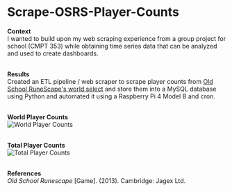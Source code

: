 # Scrape-OSRS-Player-Counts

**Context**<br>
I wanted to build upon my web scraping experience from a group project for school (CMPT 353) while obtaining time series data that can be analyzed and used to create dashboards.
<br><br>


**Results** <br>
Created an ETL pipeline / web scraper to scrape player counts from [Old School RuneScape's world select](https://oldschool.runescape.com/slu) and store them into a MySQL database using Python and automated it using a Raspberry Pi 4 Model B and cron.
<br><br>


**World Player Counts**<br>
![World Player Counts](https://github.com/ys-lin14/scrape-osrs-player-counts/blob/main/screenshots/world_player_counts.png?raw=true)
<br><br>


**Total Player Counts**<br>
![Total Player Counts](https://github.com/ys-lin14/scrape-osrs-player-counts/blob/main/screenshots/total_player_counts.png?raw=true)
<br><br>


**References**<br>
*Old School Runescape* [Game]. (2013). Cambridge: Jagex Ltd.
